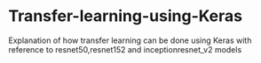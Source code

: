 # Transfer-learning-using-Keras
Explanation of how transfer learning can be done using Keras with reference to resnet50,resnet152 and inceptionresnet_v2 models
